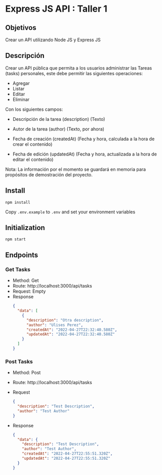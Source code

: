 # Express JS API : Taller 1

## Objetivos

Crear un API utilizando Node JS y Express JS

## Descripción

Crear un API pública que permita a
los usuarios administrar las Tareas (tasks) personales, este debe permitir las
siguientes operaciones:

- Agregar
- Listar
- Editar
- Eliminar

Con los siguientes campos:

- Descripción de la tarea (description) (Texto)

- Autor de la tarea (author) (Texto, por ahora)

- Fecha de creación (createdAt) (Fecha y hora, calculada a la hora de crear el
  contenido)

- Fecha de edición (updatedAt) (Fecha y hora, actualizada a la hora de editar el
  contenido)

Nota: La información por el momento se guardará en memoria para propósitos de
demostración del proyecto.

## Install

`npm install`

Copy `.env.example` to `.env` and set your environment variables

## Initialization

`npm start`

## Endpoints

### Get Tasks

- Method: Get
- Route: http://localhost:3000/api/tasks
- Request: Empty
- Response
  ```json
  {
    "data": [
      {
        "description": "Otra description",
        "author": "Ulises Perez",
        "createdAt": "2022-04-27T22:32:40.580Z",
        "updatedAt": "2022-04-27T22:32:40.580Z"
      }
    ]
  }
  ```

### Post Tasks

- Method: Post
- Route: http://localhost:3000/api/tasks
- Request

  ```json
  {
    "description": "Test Description",
    "author": "Test Author"
  }
  ```

- Response
  ```json
  {
    "data": {
      "description": "Test Description",
      "author": "Test Author",
      "createdAt": "2022-04-27T22:55:51.320Z",
      "updatedAt": "2022-04-27T22:55:51.320Z"
    }
  }
  ```
